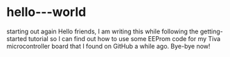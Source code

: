 # hello---world
starting out again
Hello friends, I am writing this while following the getting-started tutorial so I can find out how to use some EEProm code for my Tiva microcontroller board that I found on GitHub a while ago. 
Bye-bye now!
